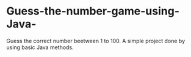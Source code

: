 # Guess-the-number-game-using-Java-
Guess the correct number beetween 1 to 100. A simple project done by using basic Java methods.
